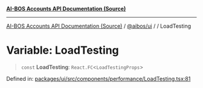 [**AI-BOS Accounts API Documentation (Source)**](../../../README.md)

***

[AI-BOS Accounts API Documentation (Source)](../../../README.md) / [@aibos/ui](../README.md) / [](../README.md) / LoadTesting

# Variable: LoadTesting

> `const` **LoadTesting**: `React.FC`\<`LoadTestingProps`\>

Defined in: [packages/ui/src/components/performance/LoadTesting.tsx:81](https://github.com/pohlai88/accounts/blob/48103fb36d28b2b9bfb33472b6de2f719773cde9/packages/ui/src/components/performance/LoadTesting.tsx#L81)
